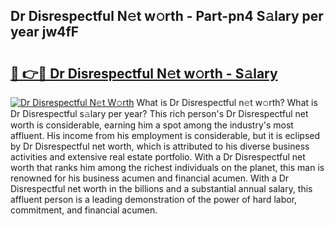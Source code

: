 ## Dr Disrespectful N𝚎t w𝚘rth - Part-pn4 S𝚊lary per year jw4fF

# <h2><a href="http://gc56yv6.nevu.top/?p=Dr+Disrespectful">🔗 👉🔴 Dr Disrespectful N𝚎t w𝚘rth - S𝚊lary</a></h2>

[![Dr Disrespectful N𝚎t W𝚘rth](https://i.imgur.com/Oavwk0R.jpeg)](http://gc56yv6.nevu.top/?p=Dr+Disrespectful)
What is Dr Disrespectful n𝚎t w𝚘rth? What is Dr Disrespectful s𝚊lary per year?
This rich person's Dr Disrespectful net worth is considerable, earning him a spot among the industry's most affluent. His income from his employment is considerable, but it is eclipsed by Dr Disrespectful net worth, which is attributed to his diverse business activities and extensive real estate portfolio. With a Dr Disrespectful net worth that ranks him among the richest individuals on the planet, this man is renowned for his business acumen and financial acumen. With a Dr Disrespectful net worth in the billions and a substantial annual salary, this affluent person is a leading demonstration of the power of hard labor, commitment, and financial acumen.
